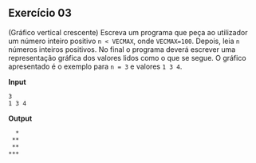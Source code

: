 ## Exercício 03

(Gráfico vertical crescente) Escreva um programa que peça ao utilizador um número inteiro positivo `n < VECMAX`, onde `VECMAX=100`. Depois, leia `n` números inteiros positivos. No final o programa deverá escrever uma representação gráfica dos valores lidos como o que se segue. O gráfico apresentado é o exemplo para `n = 3` e valores `1 3 4`.

**Input**
```
3
1 3 4
```

**Output**
```
  *
 **
 **
***
```
